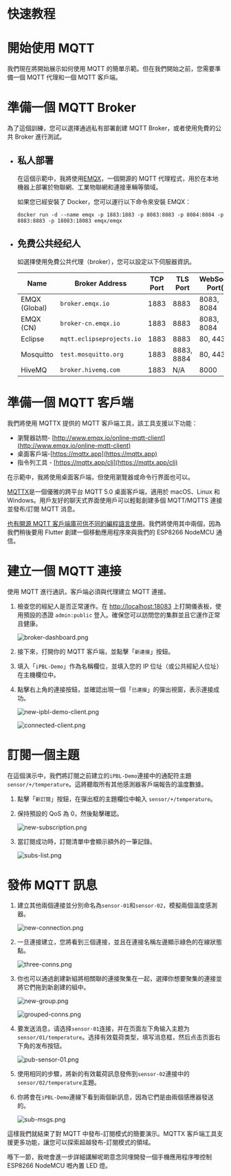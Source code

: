 # 快速教程

# 開始使用 MQTT

我們現在將開始展示如何使用 MQTT 的簡單示範。但在我們開始之前，您需要準備一個 MQTT 代理和一個 MQTT 客戶端。

# 準備一個 MQTT Broker

為了這個訓練，您可以選擇通過私有部署創建 MQTT Broker，或者使用免費的公共 Broker 進行測試。

- ## 私人部署

  在這個示範中，我將使用[EMQX](https://www.emqx.io/)，一個開源的 MQTT 代理程式，用於在本地機器上部署於物聯網、工業物聯網和連接車輛等領域。

  如果您已經安裝了 Docker，您可以運行以下命令來安裝 EMQX：

  `docker run -d --name emqx -p 1883:1883 -p 8083:8083 -p 8084:8084 -p 8883:8883 -p 18083:18083 emqx/emqx`

- ## 免费公共经纪人

  如選擇使用免費公共代理（broker），您可以設定以下伺服器資訊。

  | **Name**      | **Broker Address**        | **TCP Port** | **TLS Port** | **WebSocket Port(s)** |
  | ------------- | ------------------------- | ------------ | ------------ | --------------------- |
  | EMQX (Global) | `broker.emqx.io`          | 1883         | 8883         | 8083, 8084            |
  | EMQX (CN)     | `broker-cn.emqx.io`       | 1883         | 8883         | 8083, 8084            |
  | Eclipse       | `mqtt.eclipseprojects.io` | 1883         | 8883         | 80, 443               |
  | Mosquitto     | `test.mosquitto.org`      | 1883         | 8883, 8884   | 80, 443               |
  | HiveMQ        | `broker.hivemq.com`       | 1883         | N/A          | 8000                  |

# 準備一個 MQTT 客戶端

我們將使用 MQTTX 提供的 MQTT 客戶端工具，該工具支援以下功能：

- 瀏覽器訪問- [http://www.emqx.io/online-mqtt-client](http://www.emqx.io/online-mqtt-client)
- 桌面客戶端-[https://mqttx.app](https://mqttx.app)
- 指令列工具 - [https://mqttx.app/cli](https://mqttx.app/cli)

在示範中，我將使用桌面客戶端，但使用瀏覽器或命令行界面也可以。

[MQTTX](https://mqttx.app)是一個優雅的跨平台 MQTT 5.0 桌面客戶端，適用於 macOS、Linux 和 Windows。用戶友好的聊天式界面使用戶可以輕鬆創建多個 MQTT/MQTTS 連接並發布/訂閱 MQTT 消息。

[也有開源 MQTT 客戶端庫可供不同的編程語言使用](https://www.emqx.com/en/mqtt-client-sdk)。我們將使用其中兩個，因為我們稍後要用 Flutter 創建一個移動應用程序來與我們的 ESP8266 NodeMCU 通信。

# 建立一個 MQTT 連接

使用 MQTT 進行通訊，客戶端必須與代理建立 MQTT 連接。

1. 檢查您的經紀人是否正常運作。在 [http://localhost:18083](http://localhost:18083) 上打開儀表板，使用預設的憑證 `admin:public` 登入。確保您可以訪問您的集群並且它運作正常且健康。

   ![broker-dashboard.png](../assets/broker-dashboard.png)

1. 接下來，打開你的 MQTT 客戶端，並點擊「`新連接`」按鈕。
1. 填入「`iPBL-Demo`」作為名稱欄位，並填入您的 IP 位址（或公共經紀人位址）在主機欄位中。
1. 點擊右上角的連接按鈕，並確認出現一個「`已連接`」的彈出視窗，表示連接成功。

   ![new-ipbl-demo-client.png](../assets/new-ipbl-demo-client.png)

   ![connected-client.png](../assets/connected-client.png)

# 訂閱一個主題

在這個演示中，我們將訂閱之前建立的`iPBL-Demo`連接中的通配符主題`sensor/+/temperature`。這將聽取所有其他感測器客戶端報告的溫度數據。

1. 點擊「`新訂閱`」按鈕，在彈出框的主題欄位中輸入 `sensor/+/temperature`。
2. 保持預設的 QoS 為 0，然後點擊確認。

   ![new-subscription.png](../assets/new-subscription.png)

3. 當訂閱成功時，訂閱清單中會顯示額外的一筆記錄。

   ![subs-list.png](../assets/subs-list.png)

# 發佈 MQTT 訊息

1. 建立其他兩個連接並分別命名為`sensor-01`和`sensor-02`，模擬兩個溫度感測器。

   ![new-connection.png](../assets/new-connection.png)

1. 一旦連接建立，您將看到三個連接，並且在連接名稱左邊顯示綠色的在線狀態點。

   ![three-conns.png](../assets/three-conns.png)

1. 你也可以通過創建新組將相關聯的連接聚集在一起，選擇你想要聚集的連接並將它們拖到新創建的組中。

   ![new-group.png](../assets/new-group.png)

   ![grouped-conns.png](../assets/grouped-conns.png)

1. 要发送消息，请选择`sensor-01`连接，并在页面左下角输入主题为`sensor/01/temperature`。选择有效载荷类型，填写消息框，然后点击页面右下角的发布按钮。

   ![pub-sensor-01.png](../assets/pub-sensor-01.png)

1. 使用相同的步驟，將新的有效載荷訊息發佈到`sensor-02`連接中的`sensor/02/temperature`主題。
1. 你將會在`iPBL-Demo`連線下看到兩個新訊息，因為它們是由兩個感應器發送的。

   ![sub-msgs.png](../assets/sub-msgs.png)

這樣我們就結束了對 MQTT 中發布-訂閱模式的簡要演示。MQTTX 客戶端工具支援更多功能，讓您可以探索超越發布-訂閱模式的領域。

喺下一節，我哋會進一步詳細講解呢啲意念同埋開發一個手機應用程序嚟控制 ESP8266 NodeMCU 嘅內置 LED 燈。
